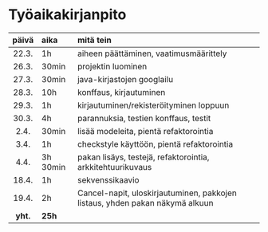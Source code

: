 # Työaikakirjanpito

|  päivä   | aika     | mitä tein                                                                    |
| :------: | :------- | :--------------------------------------------------------------------------- |
|  22.3.   | 1h       | aiheen päättäminen, vaatimusmäärittely                                       |
|  26.3.   | 30min    | projektin luominen                                                           |
|  27.3.   | 30min    | java-kirjastojen googlailu                                                   |
|  28.3.   | 10h      | konffaus, kirjautuminen                                                      |
|  29.3.   | 1h       | kirjautuminen/rekisteröityminen loppuun                                      |
|  30.3.   | 4h       | parannuksia, testien konffaus, testit                                        |
|   2.4.   | 30min    | lisää modeleita, pientä refaktorointia                                       |
|   3.4.   | 1h       | checkstyle käyttöön, pientä refaktorointia                                   |
|   4.4.   | 3h 30min | pakan lisäys, testejä, refaktorointia, arkkitehtuurikuvaus                   |
|  18.4.   | 1h       | sekvenssikaavio                                                              |
|  19.4.   | 2h       | Cancel-napit, uloskirjautuminen, pakkojen listaus, yhden pakan näkymä alkuun |
| **yht.** | **25h**  |                                                                              |
